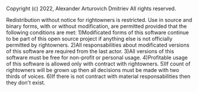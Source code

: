 Copyright (c) 2022, Alexander Arturovich Dmitriev All rights reserved.

Redistribution without notice for rightowners is restricted. Use in source and binary forms, with or without modification, are permitted provided that the following conditions are met:
1)Modificated forms of this software continue to be part of this open source project if anything else is not officially permitted by rightowners.
2)All responsabilities about modificated versions of this software are required from the last actor.
3)All versions of this software must be free for non-profit or personal usage.
4)Profitable usage of this software is allowed only with contract with rightowners.
5)If count of rightowners will be grown up then all decisions must be made with two thirds of voices.
6)If there is not contract with material responsabilities then they don't exist.
